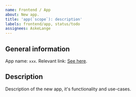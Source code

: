 ```yaml
---
name: Frontend / App
about: New app.
title: 'app(`scope`): description'
labels: frontend/app, status/todo
assignees: AskeLange
---
```


## General information

App name: `xxx`.
Relevant link: [See here](#).

## Description

Description of the new app, it's functionality and use-cases.
